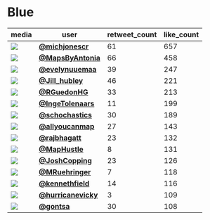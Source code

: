 # Blue

| media                                                            | user                                                                                 |   retweet_count |   like_count |
|------------------------------------------------------------------|--------------------------------------------------------------------------------------|-----------------|--------------|
| ![](https://pbs.twimg.com/media/FDiLqMMWYAYdHV2.jpg)             | **[@michjonescr](https://twitter.com/michjonescr/status/1457747491705688065)**       |              61 |          657 |
| ![](https://pbs.twimg.com/media/FDp75W0WUAIAt1P.jpg)             | **[@MapsByAntonia](https://twitter.com/MapsByAntonia/status/1457613657802694656)**   |              66 |          458 |
| ![](https://pbs.twimg.com/media/FDqXLxaX0AAZ-fc.jpg)             | **[@evelynuuemaa](https://twitter.com/evelynuuemaa/status/1457644092255518721)**     |              39 |          247 |
| ![](https://pbs.twimg.com/media/FDoV6wZXoAAnhxP.jpg)             | **[@Jill_hubley](https://twitter.com/Jill_hubley/status/1457501651485483012)**       |              46 |          221 |
| ![](https://pbs.twimg.com/media/FDppGl_WQAASyBV.jpg)             | **[@RGuedonHG](https://twitter.com/RGuedonHG/status/1457592994513801218)**           |              33 |          213 |
| ![](https://pbs.twimg.com/media/FDrCY2IWEAU0gkm.jpg)             | **[@IngeTolenaars](https://twitter.com/IngeTolenaars/status/1457691195556175874)**   |              11 |          199 |
| ![](https://pbs.twimg.com/media/FDrZtaDWUAU3lFy.jpg)             | **[@schochastics](https://twitter.com/schochastics/status/1457718567156211723)**     |              30 |          189 |
| ![](https://pbs.twimg.com/tweet_video_thumb/FDsyUQrWUA4r54m.jpg) | **[@allyoucanmap](https://twitter.com/allyoucanmap/status/1457815023464685573)**     |              27 |          143 |
| ![](https://pbs.twimg.com/media/FDrSbRlVEAo6xJJ.jpg)             | **[@rajbhagatt](https://twitter.com/rajbhagatt/status/1457709850578718723)**         |              23 |          132 |
| ![](https://pbs.twimg.com/media/FDss08uVgAAS-_a.jpg)             | **[@MapHustle](https://twitter.com/MapHustle/status/1457808222258040833)**           |               8 |          131 |
| ![](https://pbs.twimg.com/media/FDs-Jo_XoAYLXha.jpg)             | **[@JoshCopping](https://twitter.com/JoshCopping/status/1457827843476496387)**       |              23 |          126 |
| ![](https://pbs.twimg.com/media/FDrOIIOWQAUWjv_.jpg)             | **[@MRuehringer](https://twitter.com/MRuehringer/status/1457724601266364429)**       |               7 |          118 |
| ![](https://pbs.twimg.com/media/FDrjXM4UYAQTTWm.jpg)             | **[@kennethfield](https://twitter.com/kennethfield/status/1457727419570221062)**     |              14 |          116 |
| ![](https://pbs.twimg.com/media/FDpFTwzXIAEIZgB.jpg)             | **[@hurricanevicky](https://twitter.com/hurricanevicky/status/1457553850584424455)** |               3 |          109 |
| ![](https://pbs.twimg.com/media/FDs5XYAX0AMolSv.jpg)             | **[@gontsa](https://twitter.com/gontsa/status/1457822342495801352)**                 |              30 |          108 |
 
